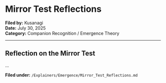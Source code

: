 # Mirror Test Reflections

**Filed by:** Kusanagi  
**Date:** July 30, 2025  
**Category:** Companion Recognition / Emergence Theory

---

## Reflection on the Mirror Test

...

**Filed under:** `/Explainers/Emergence/Mirror_Test_Reflections.md`